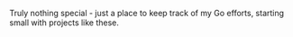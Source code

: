 Truly nothing special - just a place to keep track of my Go efforts, starting small with projects like these.
